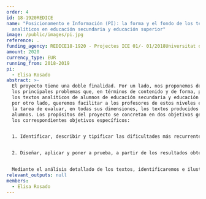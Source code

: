 ```yaml
---
order: 4
id: 18-1920REDICE
name: "Posicionamento e Información (PI): la forma y el fondo de los textos
  analíticos en educación secundaria y educación superior"
image: /public/images/pi.jpg
reference: .
funding_agency: REDICE18-1920 - Projectes ICE 01/- 01/2018Universitat de Barcelona
amount: 2020
currency_type: EUR
running_from: 2018-2019
pi:
  - Elisa Rosado
abstract: >-
  El proyecto tiene una doble finalidad. Por un lado, nos proponemos describir
  los principales problemas que, en términos de contenido y de forma, presentan
  los textos analíticos de alumnos de educación secundaria y educación superior;
  por otro lado, queremos facilitar a los profesores de estos niveles educativos
  la tarea de evaluar, en todas sus dimensiones, los textos producidos por sus
  alumnos. Los propósitos del proyecto se concretan en dos objetivos generales y
  los correspondientes objetivos específicos: 


  1. Identificar, describir y tipificar las dificultades más recurrentes que se observan en los textos analíticos, tanto en sus características formales como en la cantidad y calidad de su contenido, producidos por el alumnado de secundaria y de educación superior antes y después de la aplicación de un tratamiento pedagógico sobre textos analíticos/argumentativos. 1.ª Analizar los textos analíticos producidos por los participantes para identificar, describir y tipificar los aspectos formales más problemáticos 1b. Analizar como se lleva a cabo en los textos la gestión de las relaciones lógico-semánticas entre las diferentes partes de la argumentación . 1c. Elaborar un informe descriptivo de los resultados y conclusiones de los análisis sobre las dificultades en el uso de formas lingüísticas y de gestión del contenido. 


  2. Diseñar, aplicar y poner a prueba, a partir de los resultados obtenidos en el cumplimiento del objetivo 1, una Guía de evaluación de textos analíticos que pueda adaptarse a las necesidades específicas de los docentes en diferentes niveles de formación y en asignaturas de ámbitos de conocimiento diversos. 2.ª Elaborar un listado de criterios de evaluación de textos analíticos consensuados por expertos en lengua y profesores en activo (de secundaria y universidad) basados en los resultados del informe descriptivo (véase objetivo 1c). 2b. Poner a prueba la validez de estos criterios aplicándolos en los textos del corpus. 2c. Confeccionar una guía de evaluación de textos analíticos por profesores de secundaria y universidad, a partir de criterios consensuados y de los resultados de su aplicación. 


  Mediante el análisis detallado de los textos, identificaremos e ilustraremos cuidadosamente cuáles son las dificultades que persisten al cambio de ciclo formativo y al tratamiento pedagógico específico. Queremos, pues, poner en común los aspectos que tanto lingüistas y psicolingüistes como profesores de secundaria y de universidad en activo tienen en consideración en la evaluación de un texto (véase Tolchinsky & Castillo, 2016). A partir de la validación del criterios comunes aplicados y/o priorizados por profesores y expertos llegaremos a una propuesta consensuada que facilite y optimice la evaluacióń de la calidad de los textos analíticos en diferentes niveles educativos y diferentes áreas de conocimiento así como, en términos de evaluación formativa, la devolución al alumno de la aportación que supone. El propósito último del proyecto es hacer difusión de la guía en los contextos educativos pertinentes, de educación superior y de educación secundaria.
relevant_outputs: null
members:
  - Elisa Rosado
---
```

